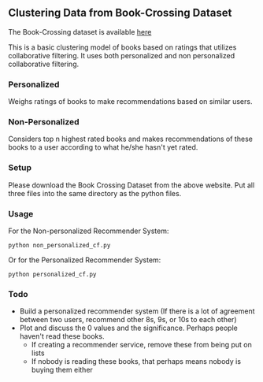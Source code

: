 ## Clustering Data from Book-Crossing Dataset

The Book-Crossing dataset is available [here](http://www2.informatik.uni-freiburg.de/~cziegler/BX/)

This is a basic clustering model of books based on ratings that utilizes collaborative filtering. It uses both personalized and non personalized collaborative filtering.

### Personalized
Weighs ratings of books to make recommendations based on similar users.

### Non-Personalized
Considers top n highest rated books and makes recommendations of these books to a user according to what he/she hasn't yet rated.

### Setup

Please download the Book Crossing Dataset from the above website. Put all three files into the same directory as the python files. 

### Usage

For the Non-personalized Recommender System:

```python non_personalized_cf.py```

Or for the Personalized Recommender System:

```python personalized_cf.py```

### Todo

* Build a personalized recommender system (If there is a lot of agreement between two users, recommend other 8s, 9s, or 10s to each other)
* Plot and discuss the 0 values and the significance. Perhaps people haven't read these books.
  * If creating a recommender service, remove these from being put on lists
  * If nobody is reading these books, that perhaps means nobody is buying them either 

